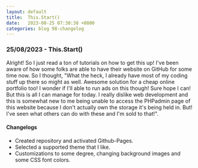 ```yaml
---
layout: default
title:  This.Start()
date:   2023-08-25 07:30:38 +0800
categories: blog 98-changelog
---
```


<h3>25/08/2023 - This.Start()</h3>

<p>Alright! So I just read a ton of tutorials on how to get this up! I've been aware of how some folks are able to have their website on GitHub for some time now. So I thought, "What the heck, I already have most of my coding stuff up there so might as well. Awesome solution for a cheap online portfolio too! I wonder if I'll able to run ads on this though! Sure hope I can! But this is all I can manage for today. I really dislike web development and this is somewhat new to me being unable to access the PHPadmin page of this website because I don't actually own the storage it's being held in. But! I've seen what others can do with these and I'm sold to that!".</p>
        
<h4>Changelogs</h4>
<ul>
<li>Created repository and activated Github-Pages.</li>
<li>Selected a supported theme that I like.</li>
<li>Customizations to some degree, changing background images and some CSS font colors.</li>
</ul>